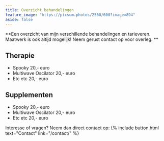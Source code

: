 ```yaml
---
title: Overzicht behandelingen
feature_image: "https://picsum.photos/2560/600?image=894"
aside: false
---
```

**Een overzicht van mijn verschillende behandelingen en tarieveren. Maatwerk is ook altijd mogelijk! Neem gerust contact op voor overleg.
**
## Therapie

* Spooky                20,- euro
* Multiwave Oscilator   20,- euro
* Etc etc               20,- euro 

## Supplementen

* Spooky                20,- euro
* Multiwave Oscilator   20,- euro
* Etc etc               20,- euro 

Interesse of vragen? Neem dan direct contact op: 
{% include button.html text="Contact" link="/contact/" %}

